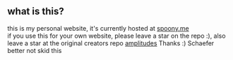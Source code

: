## what is this?
this is my personal website, it's currently hosted at [spoony.me](https://spoony.me)\
if you use this for your own website, please leave a star on the repo :), also leave a star at the original creators repo [amplitudes](https://github.com/amplitudesxd)
Thanks :) Schaefer better not skid this
